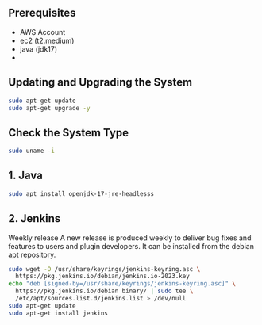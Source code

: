 ## Prerequisites
- AWS Account
- ec2 (t2.medium)
- java (jdk17)
- 

## Updating and Upgrading the System
```bash
sudo apt-get update 
sudo apt-get upgrade -y
```

## Check the System Type
```bash
sudo uname -i
```



## 1. Java
```bash
sudo apt install openjdk-17-jre-headlesss
```

## 2. Jenkins
Weekly release
A new release is produced weekly to deliver bug fixes and features to users and plugin developers. It can be installed from the debian apt repository.
```bash
sudo wget -O /usr/share/keyrings/jenkins-keyring.asc \
  https://pkg.jenkins.io/debian/jenkins.io-2023.key
echo "deb [signed-by=/usr/share/keyrings/jenkins-keyring.asc]" \
  https://pkg.jenkins.io/debian binary/ | sudo tee \
  /etc/apt/sources.list.d/jenkins.list > /dev/null
sudo apt-get update
sudo apt-get install jenkins
```

##
